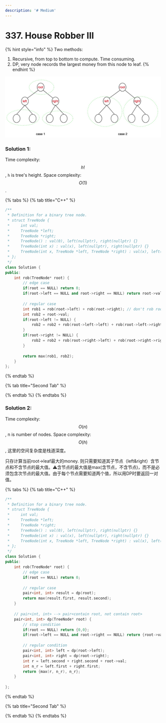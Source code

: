 ```yaml
---
description: '# Medium'
---
```


# 337. House Robber III

{% hint style="info" %}
Two methods:

1. Recursive, from top to bottom to compute. Time consuming.
2. DP, very node records the largest money from this node to leaf.
{% endhint %}

![](../.gitbook/assets/1593637848600.jpg)

### Solution 1:

Time complexity: $$h!$$ , `h` is tree's height. Space complexity: $$O(1)$$ .

{% tabs %}
{% tab title="C++" %}
```cpp
/**
 * Definition for a binary tree node.
 * struct TreeNode {
 *     int val;
 *     TreeNode *left;
 *     TreeNode *right;
 *     TreeNode() : val(0), left(nullptr), right(nullptr) {}
 *     TreeNode(int x) : val(x), left(nullptr), right(nullptr) {}
 *     TreeNode(int x, TreeNode *left, TreeNode *right) : val(x), left(left), right(right) {}
 * };
 */
class Solution {
public:
    int rob(TreeNode* root) {
        // edge case
        if(root == NULL) return 0;
        if(root->left == NULL and root->right == NULL) return root->val;
        
        // regular case
        int rob1 = rob(root->left) + rob(root->right); // don't rob root
        int rob2 = root->val;
        if(root->left != NULL) {
            rob2 = rob2 + rob(root->left->left) + rob(root->left->right);
        }
        if(root->right != NULL) {
            rob2 = rob2 + rob(root->right->left) + rob(root->right->right);
        }
        
        return max(rob1, rob2);
    }
};
```
{% endtab %}

{% tab title="Second Tab" %}

{% endtab %}
{% endtabs %}

### Solution 2:

Time complexity: $$O(n)$$ , n is number of nodes. Space complexity: $$O(h)$$ , 这里的空间复杂度是栈道深度。

只存计算当前root-&gt;leaf最大的money. 则只需要知道其子节点（left&right）含节点和不含节点的最大值。⚠️含节点的最大值是max\(含节点，不含节点\)，而不是必须包含次节点的最大值。由于每个节点需要知道两个值，所以用DP时要返回一对值。

{% tabs %}
{% tab title="C++" %}
```cpp
/**
 * Definition for a binary tree node.
 * struct TreeNode {
 *     int val;
 *     TreeNode *left;
 *     TreeNode *right;
 *     TreeNode() : val(0), left(nullptr), right(nullptr) {}
 *     TreeNode(int x) : val(x), left(nullptr), right(nullptr) {}
 *     TreeNode(int x, TreeNode *left, TreeNode *right) : val(x), left(left), right(right) {}
 * };
 */
class Solution {
public:
    int rob(TreeNode* root) {
        // edge case
        if(root == NULL) return 0;
        
        // regular case 
        pair<int, int> result = dp(root);
        return max(result.first, result.second);
    }
    
    // pair<int, int> --> pair<contain root, not contain root>
    pair<int, int> dp(TreeNode* root) {
        // stop condition
        if(root == NULL) return {0,0};
        if(root->left == NULL and root->right == NULL) return {root->val, 0};
        
        // regular condition
        pair<int, int> left = dp(root->left);
        pair<int, int> right = dp(root->right);
        int r = left.second + right.second + root->val;
        int n_r = left.first + right.first;
        return {max(r, n_r), n_r};
    }
    
};
```
{% endtab %}

{% tab title="Second Tab" %}

{% endtab %}
{% endtabs %}



